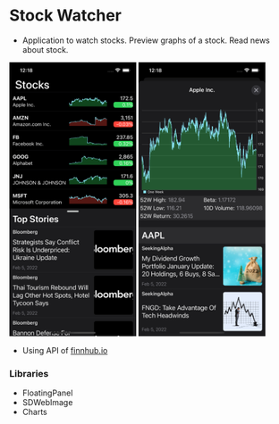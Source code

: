 # Stock Watcher

- Application to watch stocks. Preview graphs of a stock. Read news about stock.


<p float="middle">
  <img src="./images/main_screen.png" width="45%" />
  <img src="./images/stock_screen.png" width="45%" />
</p>

- Using API of [finnhub.io](https://finnhub.io/docs/api)

### Libraries
  * FloatingPanel
  * SDWebImage
  * Charts
